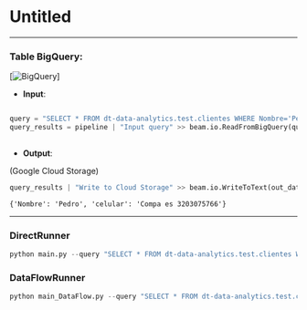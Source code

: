 # Untitled

---

### Table BigQuery:

[<img alt="BigQuery" src="https://res.cloudinary.com/xaiop/image/upload/v1670442434/Untitled_qedshu.png"/>]

- **Input**:

```python

query = "SELECT * FROM dt-data-analytics.test.clientes WHERE Nombre='Pedro'"
query_results = pipeline | "Input query" >> beam.io.ReadFromBigQuery(query = query,
                                                                             use_standard_sql=True)
```

- **Output**:

(Google Cloud Storage)

```python
query_results | "Write to Cloud Storage" >> beam.io.WriteToText(out_data, file_name_suffix=".txt")
```

`{'Nombre': 'Pedro', 'celular': 'Compa es 3203075766'}`

---

### DirectRunner

```python
python main.py --query "SELECT * FROM dt-data-analytics.test.clientes WHERE Nombre='Pedro'" --out_data out/resultado_query_filtro
```

### DataFlowRunner

```python
python main_DataFlow.py --query "SELECT * FROM dt-data-analytics.test.clientes WHERE Nombre='Pedro'" --out_data gs://pruebas-dt-data-analytics/out/salida
```
